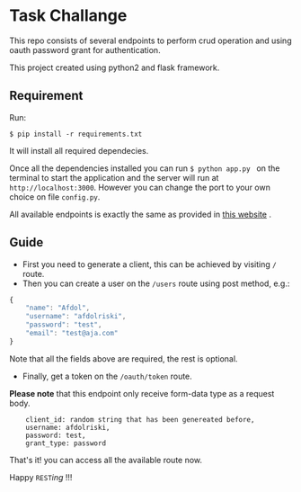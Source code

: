 # Task Challange

This repo consists of several endpoints to perform crud operation and using oauth password grant for authentication.

This project created using python2 and flask framework.

## Requirement
Run: 

```$ pip install -r requirements.txt ```

It will install all required dependecies.

Once all the dependencies installed you can run ```$ python app.py ``` on the terminal to start the application and the server will run at ```http://localhost:3000```. However you can change the port to your own choice on file ```config.py```.

All available endpoints is exactly the same as provided in [this website](https://jsonplaceholder.typicode.com/) .

## Guide
* First you need to generate a client, this can be achieved by visiting ```/``` route.
* Then you can create a user on the ```/users``` route using post method, e.g.:
```javascript
{
	"name": "Afdol",
	"username": "afdolriski",
	"password": "test",
	"email": "test@aja.com"
}
```

Note that all the fields above are required, the rest is optional.
* Finally, get a token on the ```/oauth/token``` route. 

**Please note** that this endpoint only receive form-data type as a request body.
```
	client_id: random string that has been genereated before,
	username: afdolriski,
	password: test,
	grant_type: password
```

That's it! you can access all the available route now.

Happy ```REST```*ing* !!!

